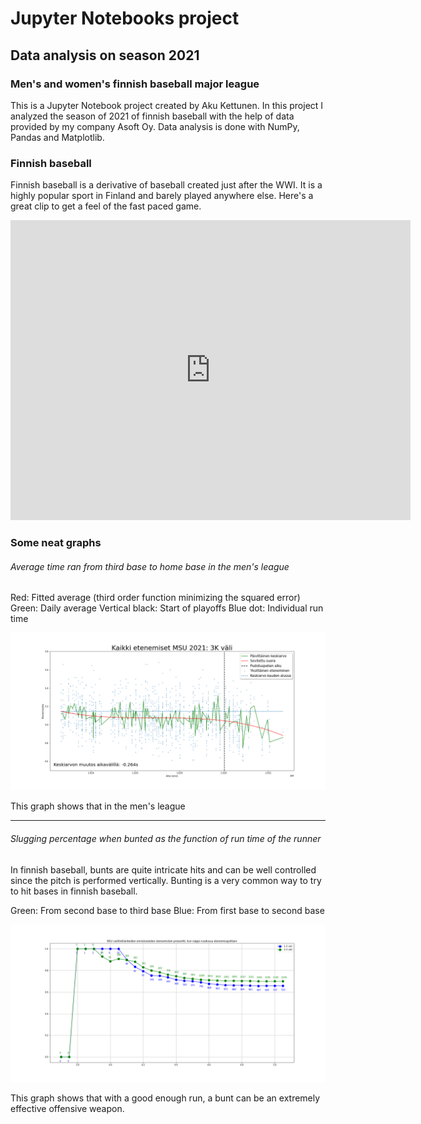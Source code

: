# Jupyter Notebooks project
## Data analysis on season 2021
### Men's and women's finnish baseball major league

This is a Jupyter Notebook project created by Aku Kettunen. In this project I analyzed the season of 2021 of finnish baseball 
with the help of data provided by my company Asoft Oy. Data analysis is done with NumPy, Pandas and Matplotlib.

### Finnish baseball
Finnish baseball is a derivative of baseball created just after the WWI. It is a highly popular sport in Finland and barely played anywhere else. Here's a great clip to get a feel of the fast paced game.

<iframe
    width="640"
    height="480"
    src="https://www.youtube.com/watch?v=yv2bsKRvVx4"
    frameborder="0"
    allow="autoplay; encrypted-media"
    allowfullscreen
>
</iframe>

### Some neat graphs
###### Average time ran from third base to home base in the men's league

Red: Fitted average (third order function minimizing the squared error)
Green: Daily average
Vertical black: Start of playoffs
Blue dot: Individual run time

![alt average](./runs/kaikki_etenemiset_kokokausi_3K_runs_msu_2021.png)

This graph shows that in the men's league

---
###### Slugging percentage when bunted as the function of run time of the runner

In finnish baseball, bunts are quite intricate hits and can be well controlled since the pitch is performed vertically. Bunting is a very common way to try to hit bases in finnish baseball.

Green: From second base to third base
Blue: From first base to second base

![alt average](./runs/1&2_nsu_etenemiset_napeilla.png)

This graph shows that with a good enough run, a bunt can be an extremely effective offensive weapon.